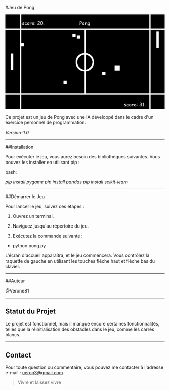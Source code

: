 #Jeu de Pong

![Capture d'écran du jeu](image-jeu.png)

Ce projet est un jeu de Pong avec une IA développé dans le cadre d'un exercice personnel de programmation.

*Version-1.0*

---

##Installation

Pour exécuter le jeu, vous aurez besoin des bibliothèques suivantes. Vous pouvez les installer en utilisant pip :

bash:

*pip install pygame*
*pip install pandas*
*pip install scikit-learn*

---

##Démarrer le Jeu

Pour lancer le jeu, suivez ces étapes :

1. Ouvrez un terminal.

2. Naviguez jusqu'au répertoire du jeu.

3. Exécutez la commande suivante :

- python pong.py

L'écran d'accueil apparaîtra, et le jeu commencera. Vous contrôlez la raquette de gauche en utilisant les touches flèche haut et flèche bas du clavier.

---

##Auteur

@Verone81

---

## Statut du Projet

Le projet est fonctionnel, mais il manque encore certaines fonctionnalités, telles que la réinitialisation des obstacles dans le jeu, comme les carrés blancs.

---

## Contact

Pour toute question ou commentaire, vous pouvez me contacter à l'adresse e-mail : ueron3@gmail.com

> Vivre et laissez vivre